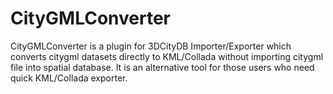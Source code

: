 # CityGMLConverter
CityGMLConverter is a plugin for 3DCityDB Importer/Exporter which converts citygml datasets directly to KML/Collada without 
importing citygml file into spatial database.
It is an alternative tool for those users who need quick KML/Collada exporter.
